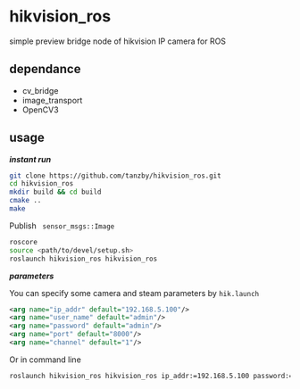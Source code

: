 # hikvision_ros
simple preview bridge node of  hikvision IP camera for ROS 



## dependance

* cv_bridge
* image_transport
* OpenCV3

## usage



***instant run***

```sh
git clone https://github.com/tanzby/hikvision_ros.git
cd hikvision_ros
mkdir build && cd build
cmake ..
make
```

Publish ` sensor_msgs::Image`

```sh
roscore
source <path/to/devel/setup.sh>
roslaunch hikvision_ros hikvision_ros
```



***parameters***

You can specify some camera and steam parameters by `hik.launch`

```xml
<arg name="ip_addr" default="192.168.5.100"/>
<arg name="user_name" default="admin"/>
<arg name="password" default="admin"/>
<arg name="port" default="8000"/>
<arg name="channel" default="1"/>
```

Or in command line

```sh
roslaunch hikvision_ros hikvision_ros ip_addr:=192.168.5.100 password:=123456
```



